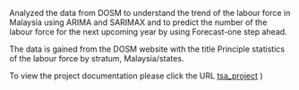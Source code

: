 Analyzed the data from DOSM to understand the trend of the labour force in Malaysia using ARIMA and SARIMAX and to predict the number of the labour force for the next upcoming year by using Forecast-one step ahead.  

The data is gained from the DOSM website with the title Principle statistics of the labour force by stratum, Malaysia/states.

To view the project documentation please click the URL 
[tsa_project]((https://docs.google.com/document/d/e/2PACX-1vTX68JeCdsPpxWLUJ8mCxVEZstZ0sEreZ1E8QCkSaInM1K5WlMs2pvShPuQfcUdp2_pDkDPOy6CZ0rw/pub)https://docs.google.com/document/d/e/2PACX-1vTX68JeCdsPpxWLUJ8mCxVEZstZ0sEreZ1E8QCkSaInM1K5WlMs2pvShPuQfcUdp2_pDkDPOy6CZ0rw/pub)
)

